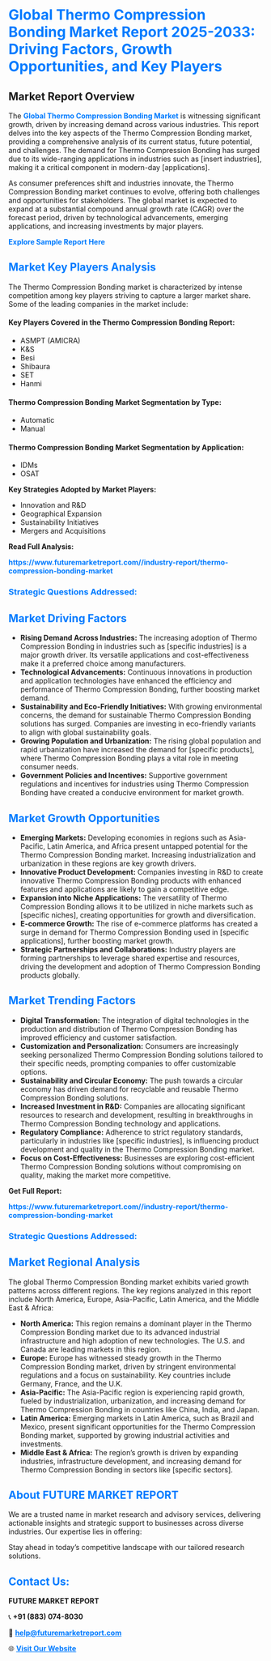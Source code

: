<h1 style="color: #007BFF;">Global Thermo Compression Bonding Market Report 2025-2033: Driving Factors, Growth Opportunities, and Key Players</h1>

<section id="overview">
<h2>Market Report Overview</h2>
<p>The <a href="https://www.futuremarketreport.com//industry-report/thermo-compression-bonding-market" style="color: #007BFF; text-decoration: none;"><strong>Global Thermo Compression Bonding Market</strong></a> is witnessing significant growth, driven by increasing demand across various industries. This report delves into the key aspects of the Thermo Compression Bonding market, providing a comprehensive analysis of its current status, future potential, and challenges. The demand for Thermo Compression Bonding has surged due to its wide-ranging applications in industries such as [insert industries], making it a critical component in modern-day [applications].</p>
<p>As consumer preferences shift and industries innovate, the Thermo Compression Bonding market continues to evolve, offering both challenges and opportunities for stakeholders. The global market is expected to expand at a substantial compound annual growth rate (CAGR) over the forecast period, driven by technological advancements, emerging applications, and increasing investments by major players.</p>
</section>

<section id="overview">
<p><a href="https://www.futuremarketreport.com//request-sample/reportId=46492" style="color: #007BFF; text-decoration: none;"><strong>Explore Sample Report Here</strong></a></p>
</section>

<section id="key-players">
<h2 style="color: #007BFF;">Market Key Players Analysis</h2>
<p>The Thermo Compression Bonding market is characterized by intense competition among key players striving to capture a larger market share. Some of the leading companies in the market include:</p>
<h4>Key Players Covered in the Thermo Compression Bonding Report:</h4>
<ul><li>ASMPT (AMICRA)</li><li>K&amp;S</li><li>Besi</li><li>Shibaura</li><li>SET</li><li>Hanmi</li></ul>
<h4>Thermo Compression Bonding Market Segmentation by Type:</h4>
<ul><li>Automatic</li><li>Manual</li></ul>

<h4>Thermo Compression Bonding Market Segmentation by Application:</h4>
<ul><li>IDMs</li><li>OSAT</li></ul>
<p><strong>Key Strategies Adopted by Market Players:</strong></p>
<ul>
<li>Innovation and R&D</li>
<li>Geographical Expansion</li>
<li>Sustainability Initiatives</li>
<li>Mergers and Acquisitions</li>
</ul>
</section>

<section>
<p><strong>Read Full Analysis: </strong></p><a href="https://www.futuremarketreport.com//industry-report/thermo-compression-bonding-market" style="color: #007BFF; text-decoration: none;"><strong>https://www.futuremarketreport.com//industry-report/thermo-compression-bonding-market</strong></a>
<h3 style="color: #007BFF;">Strategic Questions Addressed:</h3>
</section>

<section id="driving-factors">
<h2 style="color: #007BFF;">Market Driving Factors</h2>
<ul>
<li><strong>Rising Demand Across Industries:</strong> The increasing adoption of Thermo Compression Bonding in industries such as [specific industries] is a major growth driver. Its versatile applications and cost-effectiveness make it a preferred choice among manufacturers.</li>
<li><strong>Technological Advancements:</strong> Continuous innovations in production and application technologies have enhanced the efficiency and performance of Thermo Compression Bonding, further boosting market demand.</li>
<li><strong>Sustainability and Eco-Friendly Initiatives:</strong> With growing environmental concerns, the demand for sustainable Thermo Compression Bonding solutions has surged. Companies are investing in eco-friendly variants to align with global sustainability goals.</li>
<li><strong>Growing Population and Urbanization:</strong> The rising global population and rapid urbanization have increased the demand for [specific products], where Thermo Compression Bonding plays a vital role in meeting consumer needs.</li>
<li><strong>Government Policies and Incentives:</strong> Supportive government regulations and incentives for industries using Thermo Compression Bonding have created a conducive environment for market growth.</li>
</ul>
</section>

<section id="growth-opportunities">
<h2 style="color: #007BFF;">Market Growth Opportunities</h2>
<ul>
<li><strong>Emerging Markets:</strong> Developing economies in regions such as Asia-Pacific, Latin America, and Africa present untapped potential for the Thermo Compression Bonding market. Increasing industrialization and urbanization in these regions are key growth drivers.</li>
<li><strong>Innovative Product Development:</strong> Companies investing in R&D to create innovative Thermo Compression Bonding products with enhanced features and applications are likely to gain a competitive edge.</li>
<li><strong>Expansion into Niche Applications:</strong> The versatility of Thermo Compression Bonding allows it to be utilized in niche markets such as [specific niches], creating opportunities for growth and diversification.</li>
<li><strong>E-commerce Growth:</strong> The rise of e-commerce platforms has created a surge in demand for Thermo Compression Bonding used in [specific applications], further boosting market growth.</li>
<li><strong>Strategic Partnerships and Collaborations:</strong> Industry players are forming partnerships to leverage shared expertise and resources, driving the development and adoption of Thermo Compression Bonding products globally.</li>
</ul>
</section>

<section id="trending-factors">
<h2 style="color: #007BFF;">Market Trending Factors</h2>
<ul>
<li><strong>Digital Transformation:</strong> The integration of digital technologies in the production and distribution of Thermo Compression Bonding has improved efficiency and customer satisfaction.</li>
<li><strong>Customization and Personalization:</strong> Consumers are increasingly seeking personalized Thermo Compression Bonding solutions tailored to their specific needs, prompting companies to offer customizable options.</li>
<li><strong>Sustainability and Circular Economy:</strong> The push towards a circular economy has driven demand for recyclable and reusable Thermo Compression Bonding solutions.</li>
<li><strong>Increased Investment in R&D:</strong> Companies are allocating significant resources to research and development, resulting in breakthroughs in Thermo Compression Bonding technology and applications.</li>
<li><strong>Regulatory Compliance:</strong> Adherence to strict regulatory standards, particularly in industries like [specific industries], is influencing product development and quality in the Thermo Compression Bonding market.</li>
<li><strong>Focus on Cost-Effectiveness:</strong> Businesses are exploring cost-efficient Thermo Compression Bonding solutions without compromising on quality, making the market more competitive.</li>
</ul>
</section>

<section>
<p><strong>Get Full Report: </strong></p><a href="https://www.futuremarketreport.com//industry-report/thermo-compression-bonding-market" style="color: #007BFF; text-decoration: none;"><strong>https://www.futuremarketreport.com//industry-report/thermo-compression-bonding-market</strong></a>
<h3 style="color: #007BFF;">Strategic Questions Addressed:</h3>
</section>


<section id="regional-analysis">
<h2 style="color: #007BFF;">Market Regional Analysis</h2>
<p>The global Thermo Compression Bonding market exhibits varied growth patterns across different regions. The key regions analyzed in this report include North America, Europe, Asia-Pacific, Latin America, and the Middle East & Africa:</p>
<ul>
<li><strong>North America:</strong> This region remains a dominant player in the Thermo Compression Bonding market due to its advanced industrial infrastructure and high adoption of new technologies. The U.S. and Canada are leading markets in this region.</li>
<li><strong>Europe:</strong> Europe has witnessed steady growth in the Thermo Compression Bonding market, driven by stringent environmental regulations and a focus on sustainability. Key countries include Germany, France, and the U.K.</li>
<li><strong>Asia-Pacific:</strong> The Asia-Pacific region is experiencing rapid growth, fueled by industrialization, urbanization, and increasing demand for Thermo Compression Bonding in countries like China, India, and Japan.</li>
<li><strong>Latin America:</strong> Emerging markets in Latin America, such as Brazil and Mexico, present significant opportunities for the Thermo Compression Bonding market, supported by growing industrial activities and investments.</li>
<li><strong>Middle East & Africa:</strong> The region’s growth is driven by expanding industries, infrastructure development, and increasing demand for Thermo Compression Bonding in sectors like [specific sectors].</li>
</ul>
</section>

<footer>
<h2 style="color: #007BFF;">About FUTURE MARKET REPORT</h2>
<p>We are a trusted name in market research and advisory services, delivering actionable insights and strategic support to businesses across diverse industries. Our expertise lies in offering:</p>

<p>Stay ahead in today’s competitive landscape with our tailored research solutions.</p>

<h2 style="color: #007BFF;">Contact Us:</h2>
<p><strong>FUTURE MARKET REPORT</strong></p>
<p>📞 <strong>+91 (883) 074-8030</strong></p>
<p>📧 <strong><a href="mailto:help@futuremarketreport.com" style="color: #007BFF;">help@futuremarketreport.com</a></strong></p>
<p>🌐 <strong><a href="https://www.futuremarketreport.com/" style="color: #007BFF;">Visit Our Website</a></strong></p>
</footer>